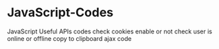 # JavaScript-Codes
JavaScript Useful APIs codes
  check cookies enable or not
  check user is online or offline
  copy to clipboard
  ajax code
  
  
  
